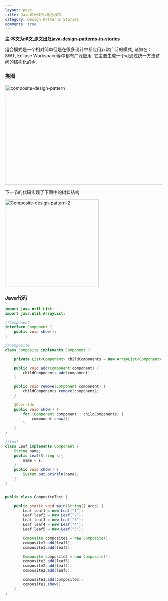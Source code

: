 ```yaml
---
layout: post
title: Java设计模式:组合模式
category: Design Patterns Stories
comments: true
---
```


**注:本文为译文,原文出处[java-design-patterns-in-stories](http://www.programcreek.com/java-design-patterns-in-stories/)**

组合模式是一个相对简单但是在很多设计中都应用非常广泛的模式, 诸如在：SWT, Eclipse Workspace等中都有广泛应用. 它主要生成一个可通过统一方法访问的结构化的树.



### **类图**

<img width="519" height="319" class="alignleft size-full wp-image-7774" alt="composite-design-pattern" src="http://www.programcreek.com/wp-content/uploads/2013/02/composite-design-pattern.png">

下一节的代码实现了下图中的树状结构.

<img width="300" height="280" class="alignleft size-full wp-image-7775" alt="Composite-design-pattern-2" src="http://www.programcreek.com/wp-content/uploads/2013/02/Composite-design-pattern-2.png">

### **Java代码**

``` java
import java.util.List;
import java.util.ArrayList;

//Component
interface Component {
    public void show();
}

//Composite
class Composite implements Component {

    private List<Component> childComponents = new ArrayList<Component>();

    public void add(Component component) {
        childComponents.add(component);
    }

    public void remove(Component component) {
        childComponents.remove(component);
    }

    @Override
    public void show() {
        for (Component component : childComponents) {
            component.show();
        }
    }
}

//leaf
class Leaf implements Component {
    String name;
    public Leaf(String s){
        name = s;
    }
    public void show() {
        System.out.println(name);
    }
}


public class CompositeTest {

    public static void main(String[] args) {
        Leaf leaf1 = new Leaf("1");
        Leaf leaf2 = new Leaf("2");
        Leaf leaf3 = new Leaf("3");
        Leaf leaf4 = new Leaf("4");
        Leaf leaf5 = new Leaf("5");

        Composite composite1 = new Composite();
        composite1.add(leaf1);
        composite1.add(leaf2);

        Composite composite2 = new Composite();
        composite2.add(leaf3);
        composite2.add(leaf4);
        composite2.add(leaf5);

        composite1.add(composite2);
        composite1.show();
    }
}
```
